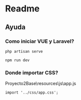 # Readme

## Ayuda

### Como iniciar VUE y Laravel?
```
php artisan serve  
```
```
npm run dev
```
### Donde importar CSS?
Proyecto2Base\resources\js\app.js
```
import '../css/app.css';
```